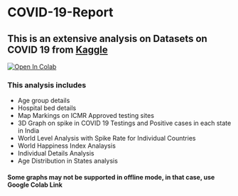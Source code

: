 # COVID-19-Report

## This is an extensive analysis on Datasets on COVID 19 from [Kaggle](https://www.kaggle.com/sudalairajkumar/covid19-in-india) 

[![Open In Colab](https://colab.research.google.com/assets/colab-badge.svg)](https://colab.research.google.com/drive/1w8UbVHKdwimc4umIeQEmEyiosa_WVT1u?usp=sharing)


### This analysis includes
 - Age group details
 - Hospital bed details
 - Map Markings on ICMR Approved testing sites
 - 3D Graph on spike in COVID 19 Testings and Positive cases in each state in India
 - World Level Analysis with Spike Rate for Individual Countries
 - World Happiness Index Analaysis
 - Individual Details Analysis
 - Age Distribution in States analysis
  


#### Some graphs may not be supported in offline mode, in that case, use Google Colab Link
